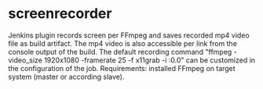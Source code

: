 # screenrecorder
Jenkins plugin records screen per FFmpeg and saves recorded mp4 video file as build artifact.
The mp4 video is also accessible per link from the console output of the build.
The default recording command "ffmpeg -video_size 1920x1080 -framerate 25 -f x11grab -i :0.0" can be customized in the configuration of the job.
Requirements: installed FFmpeg on target system (master or according slave).
